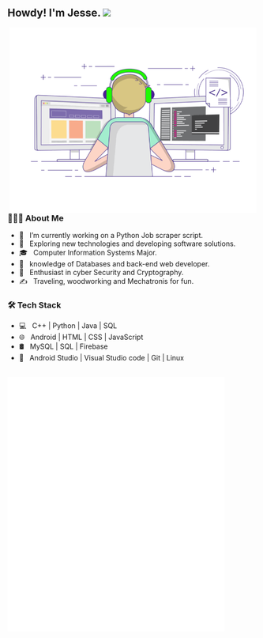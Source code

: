 <h2> Howdy! I'm Jesse. <img src="https://github.com/souvikguria98/souvikguria98/blob/master/Hi.gif" width="25"></h2>
<img align="right" alt="GIF" src="https://raw.githubusercontent.com/devSouvik/devSouvik/master/gif3.gif" width="500"/>

<h3> 👨🏻‍💻 About Me </h3>

- 🔭 &nbsp; I’m currently working on a Python Job scraper script.
- 🤔 &nbsp; Exploring new technologies and developing software solutions.
- 🎓 &nbsp; Computer Information Systems Major.
- 💼 &nbsp; knowledge of Databases and back-end web developer.
- 🌱 &nbsp; Enthusiast in cyber Security and Cryptography.
- ✍️ &nbsp; Traveling, woodworking and Mechatronis for fun.


<h3>🛠 Tech Stack</h3>

- 💻 &nbsp; C++ | Python | Java | SQL
- 🌐 &nbsp; Android | HTML | CSS | JavaScript 
- 🛢 &nbsp; MySQL | SQL | Firebase 
- 🔧 &nbsp; Android Studio | Visual Studio code | Git | Linux

<br>
<img align="center" alt="GIF" src="https://github.com/jgutierrezCSU/repoCopy/blob/master/generated/languages.svg" width="440"/>


<img align="center" alt="GIF" src="https://github.com/jgutierrezCSU/repoCopy/blob/master/generated/overview.svg" width="440"/>
</br>



